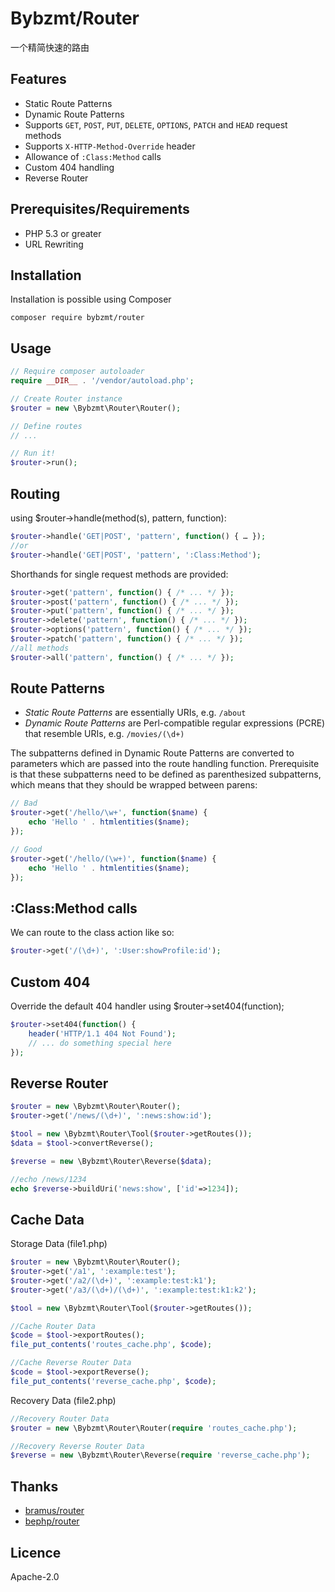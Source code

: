 Bybzmt/Router
==============
一个精简快速的路由

Features
-----------
* Static Route Patterns
* Dynamic Route Patterns
* Supports `GET`, `POST`, `PUT`, `DELETE`, `OPTIONS`, `PATCH` and `HEAD` request methods
* Supports `X-HTTP-Method-Override` header
* Allowance of `:Class:Method` calls
* Custom 404 handling
* Reverse Router

Prerequisites/Requirements
-------------
* PHP 5.3 or greater
* URL Rewriting

Installation
--------
Installation is possible using Composer
```
composer require bybzmt/router
```


Usage
--------
```php
// Require composer autoloader
require __DIR__ . '/vendor/autoload.php';

// Create Router instance
$router = new \Bybzmt\Router\Router();

// Define routes
// ...

// Run it!
$router->run();

```

Routing
----------
using $router->handle(method(s), pattern, function):
```php
$router->handle('GET|POST', 'pattern', function() { … });
//or
$router->handle('GET|POST', 'pattern', ':Class:Method');
```

Shorthands for single request methods are provided:
```php
$router->get('pattern', function() { /* ... */ });
$router->post('pattern', function() { /* ... */ });
$router->put('pattern', function() { /* ... */ });
$router->delete('pattern', function() { /* ... */ });
$router->options('pattern', function() { /* ... */ });
$router->patch('pattern', function() { /* ... */ });
//all methods
$router->all('pattern', function() { /* ... */ });
```

Route Patterns
------
* _Static Route Patterns_ are essentially URIs, e.g. `/about`
* _Dynamic Route Patterns_ are Perl-compatible regular expressions (PCRE) that resemble URIs, e.g. `/movies/(\d+)`

The subpatterns defined in Dynamic Route Patterns are converted to parameters which are passed into the route handling function. Prerequisite is that these subpatterns need to be defined as parenthesized subpatterns, which means that they should be wrapped between parens:
```php
// Bad
$router->get('/hello/\w+', function($name) {
    echo 'Hello ' . htmlentities($name);
});

// Good
$router->get('/hello/(\w+)', function($name) {
    echo 'Hello ' . htmlentities($name);
});
```

:Class:Method calls
----------------------------
We can route to the class action like so:
```php
$router->get('/(\d+)', ':User:showProfile:id');
```

Custom 404
------------------------
Override the default 404 handler using $router->set404(function);
```php
$router->set404(function() {
    header('HTTP/1.1 404 Not Found');
    // ... do something special here
});
```

Reverse Router
---------------------------
```php
$router = new \Bybzmt\Router\Router();
$router->get('/news/(\d+)', ':news:show:id');

$tool = new \Bybzmt\Router\Tool($router->getRoutes());
$data = $tool->convertReverse();

$reverse = new \Bybzmt\Router\Reverse($data);

//echo /news/1234
echo $reverse->buildUri('news:show', ['id'=>1234]);
```

Cache Data
-------------------------
Storage Data (file1.php)
```php
$router = new \Bybzmt\Router\Router();
$router->get('/a1', ':example:test');
$router->get('/a2/(\d+)', ':example:test:k1');
$router->get('/a3/(\d+)/(\d+)', ':example:test:k1:k2');

$tool = new \Bybzmt\Router\Tool($router->getRoutes());

//Cache Router Data
$code = $tool->exportRoutes();
file_put_contents('routes_cache.php', $code);

//Cache Reverse Router Data
$code = $tool->exportReverse();
file_put_contents('reverse_cache.php', $code);
```

Recovery Data (file2.php)
```php
//Recovery Router Data
$router = new \Bybzmt\Router\Router(require 'routes_cache.php');

//Recovery Reverse Router Data
$reverse = new \Bybzmt\Router\Reverse(require 'reverse_cache.php');
```

Thanks
-----------------
* [bramus/router](https://github.com/bramus/router)
* [bephp/router](https://github.com/bephp/router)

Licence
-------------------
Apache-2.0


